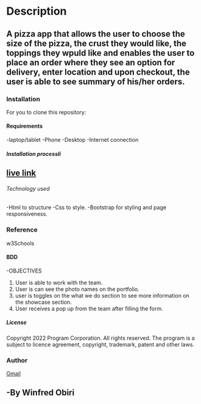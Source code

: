 # Description
A pizza app that allows the user to choose the size of the pizza, the crust they would like, the toppings they wpuld like and enables the user to place an order where they see an option for delivery, enter location and upon checkout, the user is able to see summary of his/her orders.
---


### Installation 
For you to clone this repository:

#### Requirements
-laptop/tablet
-Phone
-Desktop
-Internet connection

##### Installation processli
[live link](https://iamimmar.github.io/Wk-4-IP/) 
---

###### Technology used
-Html to structure
-Css to style.
-Bootstrap for styling and page responsiveness.

### Reference
w3Schools

#### BDD
-OBJECTIVES
1. User is able to work with the team.
2. User is can see the photo names on the portfolio.
3. user is toggles on the what we do section to see more information on the showcase section.
4. User receives a pop up from the team after filling the form.


##### License
Copyright  2022 Program Corporation. All rights reserved. The program is a subject to licence
agreement, copyright, trademark, patent and other laws.

### Author
[Gmail](Mailto:@winnieimmar0@gmail.com)

-By Winfred Obiri
---